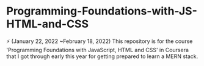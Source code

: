# Programming-Foundations-with-JS-HTML-and-CSS
⚡ (January 22, 2022 ~February 18, 2022) This repository is for the course 'Programming Foundations with JavaScript, HTML and CSS' in Coursera that I got through early this year for getting prepared to learn a MERN stack.
